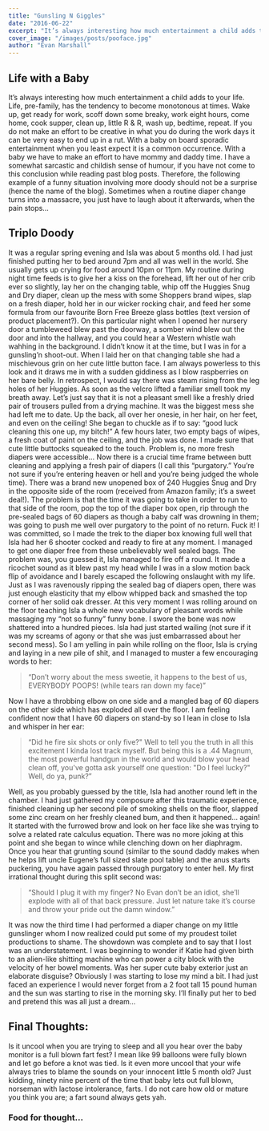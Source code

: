 ```yaml
---
title: "Gunsling N Giggles"
date: "2016-06-22"
excerpt: "It’s always interesting how much entertainment a child adds to your life. Life, pre-family, has..."
cover_image: "/images/posts/pooface.jpg"
author: "Evan Marshall"
---
```


## Life with a Baby

It’s always interesting how much entertainment a child adds to your life. Life, pre-family, has the tendency to become monotonous at times. Wake up, get ready for work, scoff down some breaky, work eight hours, come home, cook supper, clean up, little R & R, wash up, bedtime, repeat. If you do not make an effort to be creative in what you do during the work days it can be very easy to end up in a rut. With a baby on board sporadic entertainment when you least expect it is a common occurrence. With a baby we have to make an effort to have mommy and daddy time. I have a somewhat sarcastic and childish sense of humour, if you have not come to this conclusion while reading past blog posts. Therefore, the following example of a funny situation involving more doody should not be a surprise (hence the name of the blog). Sometimes when a routine diaper change turns into a massacre, you just have to laugh about it afterwards, when the pain stops…

## Triplo Doody

It was a regular spring evening and Isla was about 5 months old. I had just finished putting her to bed around 7pm and all was well in the world. She usually gets up crying for food around 10pm or 11pm. My routine during night time feeds is to give her a kiss on the forehead, lift her out of her crib ever so slightly, lay her on the changing table, whip off the Huggies Snug and Dry diaper, clean up the mess with some Shoppers brand wipes, slap on a fresh diaper, hold her in our wicker rocking chair, and feed her some formula from our favourite Born Free Breeze glass bottles (text version of product placement?). On this particular night when I opened her nursery door a tumbleweed blew past the doorway, a somber wind blew out the door and into the hallway, and you could hear a Western whistle wah wahhing in the background. I didn’t know it at the time, but I was in for a gunsling’n shoot-out. When I laid her on that changing table she had a mischievous grin on her cute little button face. I am always powerless to this look and it draws me in with a sudden giddiness as I blow raspberries on her bare belly. In retrospect, I would say there was steam rising from the leg holes of her Huggies. As soon as the velcro lifted a familiar smell took my breath away. Let’s just say that it is not a pleasant smell like a freshly dried pair of trousers pulled from a drying machine. It was the biggest mess she had left me to date. Up the back, all over her onesie, in her hair, on her feet, and even on the ceiling! She began to chuckle as if to say: “good luck cleaning this one up, my bitch!” A few hours later, two empty bags of wipes, a fresh coat of paint on the ceiling, and the job was done. I made sure that cute little buttocks squeaked to the touch. Problem is, no more fresh diapers were accessible… Now there is a crucial time frame between butt cleaning and applying a fresh pair of diapers (I call this “purgatory.” You’re not sure if you’re entering heaven or hell and you’re being judged the whole time). There was a brand new unopened box of 240 Huggies Snug and Dry in the opposite side of the room (received from Amazon family; it’s a sweet deal!). The problem is that the time it was going to take in order to run to that side of the room, pop the top of the diaper box open, rip through the pre-sealed bags of 60 diapers as though a baby calf was drowning in them; was going to push me well over purgatory to the point of no return. Fuck it! I was committed, so I made the trek to the diaper box knowing full well that Isla had her 6 shooter cocked and ready to fire at any moment. I managed to get one diaper free from these unbelievably well sealed bags. The problem was, you guessed it, Isla managed to fire off a round. It made a ricochet sound as it blew past my head while I was in a slow motion back flip of avoidance and I barely escaped the following onslaught with my life. Just as I was ravenously ripping the sealed bag of diapers open, there was just enough elasticity that my elbow whipped back and smashed the top corner of her solid oak dresser. At this very moment I was rolling around on the floor teaching Isla a whole new vocabulary of pleasant words while massaging my “not so funny” funny bone. I swore the bone was now shattered into a hundred pieces. Isla had just started wailing (not sure if it was my screams of agony or that she was just embarrassed about her second mess). So I am yelling in pain while rolling on the floor, Isla is crying and laying in a new pile of shit, and I managed to muster a few encouraging words to her:

> “Don’t worry about the mess sweetie, it happens to the best of us, EVERYBODY POOPS! (while tears ran down my face)”

Now I have a throbbing elbow on one side and a mangled bag of 60 diapers on the other side which has exploded all over the floor. I am feeling confident now that I have 60 diapers on stand-by so I lean in close to Isla and whisper in her ear:

> “Did he fire six shots or only five?" Well to tell you the truth in all this excitement I kinda lost track myself. But being this is a .44 Magnum, the most powerful handgun in the world and would blow your head clean off, you've gotta ask yourself one question: "Do I feel lucky?" Well, do ya, punk?”

Well, as you probably guessed by the title, Isla had another round left in the chamber. I had just gathered my composure after this traumatic experience, finished cleaning up her second pile of smoking shells on the floor, slapped some zinc cream on her freshly cleaned bum, and then it happened… again! It started with the furrowed brow and look on her face like she was trying to solve a related rate calculus equation. There was no more joking at this point and she began to wince while clenching down on her diaphragm. Once you hear that grunting sound (similar to the sound daddy makes when he helps lift uncle Eugene’s full sized slate pool table) and the anus starts puckering, you have again passed through purgatory to enter hell. My first irrational thought during this split second was:

> “Should I plug it with my finger? No Evan don’t be an idiot, she’ll explode with all of that back pressure. Just let nature take it’s course and throw your pride out the damn window.”

It was now the third time I had performed a diaper change on my little gunslinger whom I now realized could put some of my proudest toilet productions to shame. The showdown was complete and to say that I lost was an understatement. I was beginning to wonder if Katie had given birth to an alien-like shitting machine who can power a city block with the velocity of her bowel moments. Was her super cute baby exterior just an elaborate disguise? Obviously I was starting to lose my mind a bit. I had just faced an experience I would never forget from a 2 foot tall 15 pound human and the sun was starting to rise in the morning sky. I’ll finally put her to bed and pretend this was all just a dream...

## Final Thoughts:

Is it uncool when you are trying to sleep and all you hear over the baby monitor is a full blown fart fest? I mean like 99 balloons were fully blown and let go before a knot was tied. Is it even more uncool that your wife always tries to blame the sounds on your innocent little 5 month old? Just kidding, ninety nine percent of the time that baby lets out full blown, norseman with lactose intolerance, farts. I do not care how old or mature you think you are; a fart sound always gets yah.

### Food for thought...
